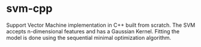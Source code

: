 # svm-cpp
Support Vector Machine implementation in C++ built from scratch. The SVM accepts n-dimensional features and has a Gaussian Kernel. Fitting the model is done using the sequential minimal optimization algorithm. 
